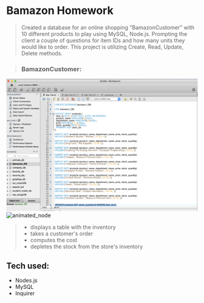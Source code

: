 Bamazon Homework
=============

>  Created a database for an online shopping "BamazonCustomer" with 10 different products to play using MySQL, Node.js. Prompting the client a couple of questions for item IDs and how many units they would like to order. This project is utilizing Create, Read, Update, Delete methods.

> ### BamazonCustomer:

![mySQL image](/Database.png)
![animated_node](/giphy.gif)


> * displays a table with the inventory
> * takes a customer's order
> * computes the cost
> * depletes the stock from the store's inventory




Tech used:
---------- 
* Nodes.js
* MySQL
* Inquirer


